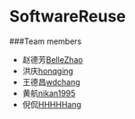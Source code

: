# SoftwareReuse
###Team members

+ 赵德芳[BelleZhao](https://github.com/BelleZhao/)
+ 洪庆[honqging](https://github.com/honqging)
+ 王德昌[wdchang](https://github.com/wdchang)
+ 黄航[nikan1995](https://github.com/nikan1995)
+ 倪侃[HHHHHang](https://github.com/HHHHHang)